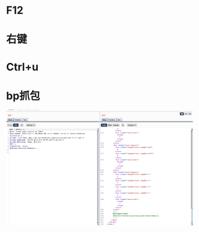 # F12

 

# 右键

 

# Ctrl+u

 

# bp抓包

![image-20250402194554190](./assets/image-20250402194554190.png)
